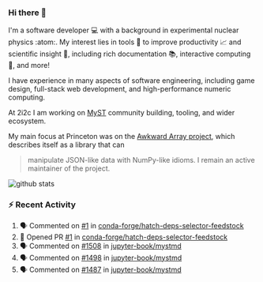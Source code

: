 ### Hi there 👋 

I'm a software developer 💻 with a background in experimental nuclear physics :atom:. My interest lies in tools :wrench: to improve productivity :chart_with_upwards_trend: and scientific insight :telescope:, including rich documentation 📚, interactive computing 🧮, and more! 

I have experience in many aspects of software engineering, including game design, full-stack web development, and high-performance numeric computing. 

At 2i2c I am working on [MyST](https://github.com/jupyter-book/mystmd) community building, tooling, and wider ecosystem. 

My main focus at Princeton was on the [Awkward Array project](awkward-array.org/), which describes itself as a library that can 
> manipulate JSON-like data with NumPy-like idioms. I remain an active maintainer of the project. 

![github stats](https://github-readme-stats.vercel.app/api?username=agoose77&show_icons=true&hide_rank=true&hide_title=true&bg_color=30,e76445,904e95&text_color=efe3ec&icon_color=efe3ec)
<!--
**agoose77/agoose77** is a ✨ _special_ ✨ repository because its `README.md` (this file) appears on your GitHub profile.

Here are some ideas to get you started:

- 🔭 I’m currently working on ...
- 🌱 I’m currently learning ...
- 👯 I’m looking to collaborate on ...
- 🤔 I’m looking for help with ...
- 💬 Ask me about ...
- 📫 How to reach me: ...
- 😄 Pronouns: ...
- ⚡ Fun fact: ...
-->

### :zap: Recent Activity

<!--START_SECTION:activity-->
1. 🗣 Commented on [#1](https://github.com/conda-forge/hatch-deps-selector-feedstock/pull/1#issuecomment-2328595280) in [conda-forge/hatch-deps-selector-feedstock](https://github.com/conda-forge/hatch-deps-selector-feedstock)
2. 💪 Opened PR [#1](https://github.com/conda-forge/hatch-deps-selector-feedstock/pull/1) in [conda-forge/hatch-deps-selector-feedstock](https://github.com/conda-forge/hatch-deps-selector-feedstock)
3. 🗣 Commented on [#1508](https://github.com/jupyter-book/mystmd/pull/1508#issuecomment-2327029494) in [jupyter-book/mystmd](https://github.com/jupyter-book/mystmd)
4. 🗣 Commented on [#1498](https://github.com/jupyter-book/mystmd/issues/1498#issuecomment-2326837097) in [jupyter-book/mystmd](https://github.com/jupyter-book/mystmd)
5. 🗣 Commented on [#1487](https://github.com/jupyter-book/mystmd/pull/1487#issuecomment-2326266839) in [jupyter-book/mystmd](https://github.com/jupyter-book/mystmd)
<!--END_SECTION:activity-->
